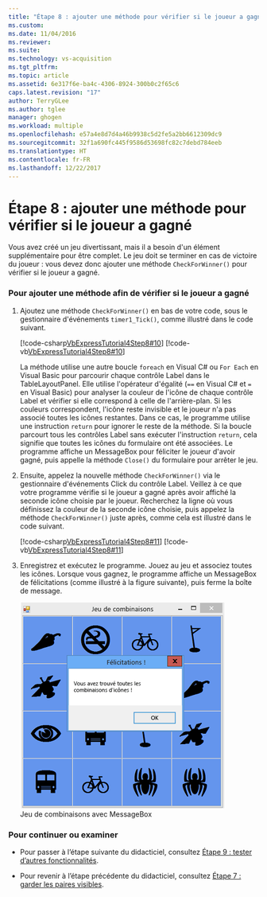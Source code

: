```yaml
---
title: "Étape 8 : ajouter une méthode pour vérifier si le joueur a gagné | Microsoft Docs"
ms.custom: 
ms.date: 11/04/2016
ms.reviewer: 
ms.suite: 
ms.technology: vs-acquisition
ms.tgt_pltfrm: 
ms.topic: article
ms.assetid: 6e317f6e-ba4c-4306-8924-300b0c2f65c6
caps.latest.revision: "17"
author: TerryGLee
ms.author: tglee
manager: ghogen
ms.workload: multiple
ms.openlocfilehash: e57a4e8d7d4a46b9938c5d2fe5a2bb6612309dc9
ms.sourcegitcommit: 32f1a690fc445f9586d53698fc82c7debd784eeb
ms.translationtype: HT
ms.contentlocale: fr-FR
ms.lasthandoff: 12/22/2017
---
```

# <a name="step-8-add-a-method-to-verify-whether-the-player-won"></a>Étape 8 : ajouter une méthode pour vérifier si le joueur a gagné
Vous avez créé un jeu divertissant, mais il a besoin d'un élément supplémentaire pour être complet. Le jeu doit se terminer en cas de victoire du joueur : vous devez donc ajouter une méthode `CheckForWinner()` pour vérifier si le joueur a gagné.  
  
### <a name="to-add-a-method-to-verify-whether-the-player-won"></a>Pour ajouter une méthode afin de vérifier si le joueur a gagné  
  
1.  Ajoutez une méthode `CheckForWinner()` en bas de votre code, sous le gestionnaire d'événements `timer1_Tick()`, comme illustré dans le code suivant.  
  
     [!code-csharp[VbExpressTutorial4Step8#10](../ide/codesnippet/CSharp/step-8-add-a-method-to-verify-whether-the-player-won_1.cs)]
     [!code-vb[VbExpressTutorial4Step8#10](../ide/codesnippet/VisualBasic/step-8-add-a-method-to-verify-whether-the-player-won_1.vb)]  
  
     La méthode utilise une autre boucle `foreach` en Visual C# ou `For Each` en Visual Basic pour parcourir chaque contrôle Label dans le TableLayoutPanel. Elle utilise l'opérateur d'égalité (`==` en Visual C# et `=` en Visual Basic) pour analyser la couleur de l'icône de chaque contrôle Label et vérifier si elle correspond à celle de l'arrière-plan. Si les couleurs correspondent, l'icône reste invisible et le joueur n'a pas associé toutes les icônes restantes. Dans ce cas, le programme utilise une instruction `return` pour ignorer le reste de la méthode. Si la boucle parcourt tous les contrôles Label sans exécuter l'instruction `return`, cela signifie que toutes les icônes du formulaire ont été associées. Le programme affiche un MessageBox pour féliciter le joueur d'avoir gagné, puis appelle la méthode `Close()` du formulaire pour arrêter le jeu.  
  
2.  Ensuite, appelez la nouvelle méthode `CheckForWinner()` via le gestionnaire d'événements Click du contrôle Label. Veillez à ce que votre programme vérifie si le joueur a gagné après avoir affiché la seconde icône choisie par le joueur. Recherchez la ligne où vous définissez la couleur de la seconde icône choisie, puis appelez la méthode `CheckForWinner()` juste après, comme cela est illustré dans le code suivant.  
  
     [!code-csharp[VbExpressTutorial4Step8#11](../ide/codesnippet/CSharp/step-8-add-a-method-to-verify-whether-the-player-won_2.cs)]
     [!code-vb[VbExpressTutorial4Step8#11](../ide/codesnippet/VisualBasic/step-8-add-a-method-to-verify-whether-the-player-won_2.vb)]  
  
3.  Enregistrez et exécutez le programme. Jouez au jeu et associez toutes les icônes. Lorsque vous gagnez, le programme affiche un MessageBox de félicitations (comme illustré à la figure suivante), puis ferme la boîte de message.  
  
     ![Jeu de combinaisons avec MessageBox](../ide/media/express_tut4step8.png "Express_Tut4Step8")  
Jeu de combinaisons avec MessageBox  
  
### <a name="to-continue-or-review"></a>Pour continuer ou examiner  
  
-   Pour passer à l’étape suivante du didacticiel, consultez [Étape 9 : tester d’autres fonctionnalités](../ide/step-9-try-other-features.md).  
  
-   Pour revenir à l’étape précédente du didacticiel, consultez [Étape 7 : garder les paires visibles](../ide/step-7-keep-pairs-visible.md).